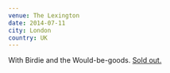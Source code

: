 ```yaml
---
venue: The Lexington
date: 2014-07-11
city: London
country: UK
---
```


With Birdie and the Would-be-goods. [Sold out.  ](http://www.wegottickets.com/event/269194)